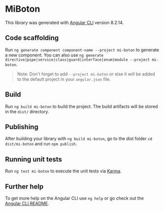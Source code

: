 # MiBoton

This library was generated with [Angular CLI](https://github.com/angular/angular-cli) version 8.2.14.

## Code scaffolding

Run `ng generate component component-name --project mi-boton` to generate a new component. You can also use `ng generate directive|pipe|service|class|guard|interface|enum|module --project mi-boton`.
> Note: Don't forget to add `--project mi-boton` or else it will be added to the default project in your `angular.json` file. 

## Build

Run `ng build mi-boton` to build the project. The build artifacts will be stored in the `dist/` directory.

## Publishing

After building your library with `ng build mi-boton`, go to the dist folder `cd dist/mi-boton` and run `npm publish`.

## Running unit tests

Run `ng test mi-boton` to execute the unit tests via [Karma](https://karma-runner.github.io).

## Further help

To get more help on the Angular CLI use `ng help` or go check out the [Angular CLI README](https://github.com/angular/angular-cli/blob/master/README.md).

